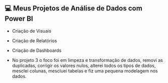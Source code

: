 ## 💻 Meus Projetos de Análise de Dados com Power BI
- Criação de Visuais
- Criação de Relatórios
- Criação de Dashboards


- No projeto 3 o foco foi em limpeza e transformação de dados, removi as duplicadas, corrigir os valores nulos, alterei todos os tipos de dados, mesclei colunas, mescluei tabelas e fiz uma pequena modelagem nos dados.
